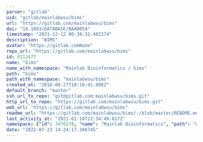```yaml
---
parser: "gitlab"
uid: "gitlab/mainlabwsu/bims"
url: "https://gitlab.com/mainlabwsu/bims"
doi: "10.1093/DATABASE/BAAB054"
timestamp: "2021-12-12 00:38:32.402274"
description: "BIMS"
avatar: "https://gitlab.comNone"
repo_url: "https://gitlab.com/mainlabwsu/bims"
id: 8112477
name: "bims"
name_with_namespace: "Mainlab Bioinformatics / bims"
path: "bims"
path_with_namespace: "mainlabwsu/bims"
created_at: "2018-08-27T18:16:41.008Z"
default_branch: "master"
ssh_url_to_repo: "git@gitlab.com:mainlabwsu/bims.git"
http_url_to_repo: "https://gitlab.com/mainlabwsu/bims.git"
web_url: "https://gitlab.com/mainlabwsu/bims"
readme_url: "https://gitlab.com/mainlabwsu/bims/-/blob/master/README.md"
last_activity_at: "2021-02-10T22:34:49.617Z"
namespace: {"id": 3476278, "name": "Mainlab Bioinformatics", "path": "mainlabwsu", "kind": "user", "full_path": "mainlabwsu", "parent_id": null, "avatar_url": "https://secure.gravatar.com/avatar/50caa1c821249b16b524f0c8e5cc1ad5?s=80&d=identicon", "web_url": "https://gitlab.com/mainlabwsu"}
date: "2022-07-23 14:24:17.306745"
---
```

